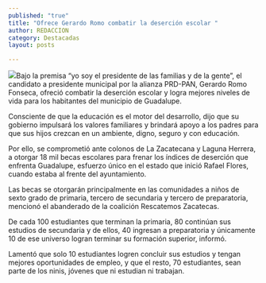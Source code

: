 ```yaml
---
published: "true"
title: "Ofrece Gerardo Romo combatir la deserción escolar "
author: REDACCION
category: Destacadas
layout: posts

---
```


![](http://i.imgur.com/u7byKnbm.jpg)Bajo la premisa “yo soy el presidente de las familias y de la gente”, el candidato a presidente municipal por la alianza PRD-PAN, Gerardo Romo Fonseca, ofreció combatir la deserción escolar y logra mejores niveles de vida para los habitantes del municipio de Guadalupe. 

Consciente de que la educación es el  motor del desarrollo, dijo que su gobierno impulsará los valores familiares y brindará apoyo a los padres para que sus hijos crezcan en un ambiente, digno, seguro y con educación.

Por ello, se comprometió ante colonos de La Zacatecana y Laguna Herrera, a otorgar 18 mil becas escolares para frenar los índices de deserción que enfrenta Guadalupe, esfuerzo único en el estado que inició Rafael Flores, cuando estaba al frente del ayuntamiento.

Las becas se otorgarán principalmente en las comunidades a niños de sexto grado de primaria, tercero de secundaria y tercero de preparatoria, mencionó el abanderado de la coalición Rescatemos Zacatecas.

De cada 100 estudiantes que terminan la primaria, 80 continúan sus estudios de secundaria y de ellos, 40 ingresan a preparatoria y únicamente 10 de ese universo logran terminar su formación superior, informó.

Lamentó que solo 10 estudiantes logren concluir sus estudios y tengan mejores oportunidades de empleo, y que el resto, 70 estudiantes, sean parte de los ninis, jóvenes que ni estudian ni trabajan.
